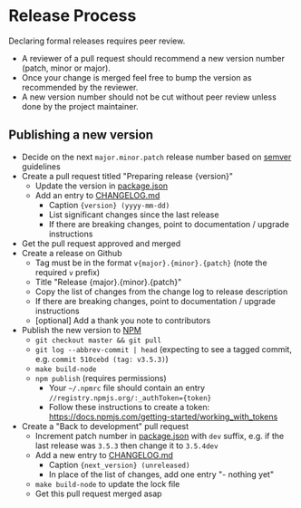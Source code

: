 # Release Process

Declaring formal releases requires peer review.

* A reviewer of a pull request should recommend a new version number (patch, minor or major).
* Once your change is merged feel free to bump the version as recommended by the reviewer.
* A new version number should not be cut without peer review unless done by the project maintainer.

## Publishing a new version

* Decide on the next `major.minor.patch` release number based on [semver](http://semver.org/) guidelines
* Create a pull request titled "Preparing release {version}"
  * Update the version in [package.json](./package.json)
  * Add an entry to [CHANGELOG.md](./CHANGELOG.md)
    * Caption `{version} (yyyy-mm-dd)`
    * List significant changes since the last release
    * If there are breaking changes, point to documentation / upgrade instructions
* Get the pull request approved and merged
* Create a release on Github
  * Tag must be in the format `v{major}.{minor}.{patch}` (note the required `v` prefix)
  * Title "Release {major}.{minor}.{patch}"
  * Copy the list of changes from the change log to release description
  * If there are breaking changes, point to documentation / upgrade instructions
  * [optional] Add a thank you note to contributors
* Publish the new version to [NPM](https://www.npmjs.com/package/jaeger-client)
  * `git checkout master && git pull`
  * `git log --abbrev-commit | head` (expecting to see a tagged commit, e.g. `commit 510cebd (tag: v3.5.3)`)
  * `make build-node`
  * `npm publish` (requires permissions)
    * Your `~/.npmrc` file should contain an entry `//registry.npmjs.org/:_authToken={token}`
    * Follow these instructions to create a token: https://docs.npmjs.com/getting-started/working_with_tokens
* Create a "Back to development" pull request
  * Increment patch number in [package.json](./package.json) with `dev` suffix, e.g. if the last release was `3.5.3` then change it to `3.5.4dev`
  * Add a new entry to [CHANGELOG.md](./CHANGELOG.md)
    * Caption `{next_version} (unreleased)`
    * In place of the list of changes, add one entry "- nothing yet"
  * `make build-node` to update the lock file
  * Get this pull request merged asap
